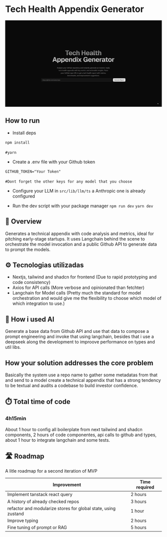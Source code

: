 
# Tech Health Appendix Generator


![hero](hero.gif)


## How to run

- Install deps

```shell
npm install

#yarn
```

- Create a .env file with your Github token
```shell
GITHUB_TOKEN="Your Token"

#Dont forget the other keys for any model that you choose
```
- Configure your LLM in `src/lib/llm/ts` a Anthropic one is already configured

- Run the dev script with your package manager `npm run dev` `yarn dev`

## 📌 Overview

Generates a technical appendix with code analysis and metrics, ideal for pitching early-stage startups. It uses Langchain behind the scene to orchestrate the model invocation and a public Github API to generate data to prompt the models.

## ⚙️ Tecnologias utilizadas

- Nextjs, tailwind and shadcn for frontend (Due to rapid prototyping and code consistency)
- Axios for API calls (More verbose and opinionated than fetchter)
- Langchain for Model calls (Pretty much the standard for model orchestration and would give me the flexibility to choose which model of which integration to use.)

## 🧠 How i used AI

Generate a base data from Github API and use that data to compose a prompt engineering and invoke that using langchain, besides that i use a deepseek along the development to improove performance on types and util libs.

## How your solution addresses the core problem

Basically the system use a repo name to gather some metadatas from that and send to a model create a technical appendix that has a strong tendency to be textual and audits a codebase to build investor confidence.

## ⏱️ Total time of code

### 4h15min

About 1 hour to config all boilerplate from next tailwind and shadcn components, 2 hours of code componentes, api calls to github and types, about 1 hour to integrate langchain and some tests.

## 🛣️ Roadmap

A litle roadmap for a second iteration of MVP

| Improvement           | Time required |
|----------------|---------------|
| Implement tanstack react query | 2 hours  |
| A history of already checked repos   | 3 hours  |
| refactor and modularize stores for global state, using zustand  | 1 hour  |
| Improve typing   | 2 hours  |
| Fine tuning of prompt or RAG   | 5 hours  | 
